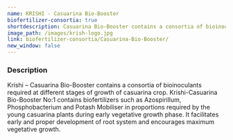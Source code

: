```yaml
---
name: KRISHI - Casuarina Bio-Booster
biofertilizer-consortia: true
shortdescription: Casuarina Bio-Booster contains a consortia of bioinoculants
image_path: /images/krish-logo.jpg
link: biofertilizer-consortia/Casuarina-Bio-Booster/
new_window: false
---
```

### Description
Krishi – Casuarina Bio-Booster contains a consortia of bioinoculants required at
different stages of growth of casuarina crop.
Krishi-Casuarina Bio-Booster No:1 contains biofertilizers such as Azospirillum,
Phosphobacterium and Potash Mobiliser in proportions required by the young casuarina plants
during early vegetative growth phase. It facilitates early and proper development of root
system and encourages maximum vegetative growth.
